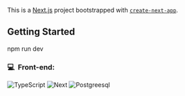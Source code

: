 This is a [Next.js](https://nextjs.org/) project bootstrapped with [`create-next-app`](https://github.com/vercel/next.js/tree/canary/packages/create-next-app).

## Getting Started

npm run dev 

<h3>💻 &nbsp;Front-end:</h3>

![TypeScript](https://img.shields.io/badge/-TypeScript-333333?style=flat&logo=typescript&logoColor=2D79C7)
![Next](https://img.shields.io/badge/-NEXT-333333?style=flat&logo=Next)
![Postgreesql](https://img.shields.io/badge/-Postgresql-333333?style=flat&logo=postgresql)



